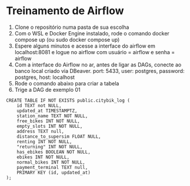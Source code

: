 # Treinamento de Airflow

1. Clone o repositório numa pasta de sua escolha
2. Com o WSL e Docker Engine instalado, rode o comando docker compose up (ou sudo docker compose up)
3. Espere alguns minutos e acesse a interface do airflow em localhost:8081 e logue no airflow com usuário = airflow e senha = airflow
4. Com a interface do Airflow no ar, antes de ligar as DAGs, conecte ao banco local criado via DBeaver. port: 5433, user: postgres, password: postgres, host: localhost
5. Rode o comando abaixo para criar a tabela
6. Trige a DAG de exemplo 01

```
CREATE TABLE IF NOT EXISTS public.citybik_log (
    id TEXT not NULL,
    updated_at TIMESTAMPTZ,
    station_name TEXT NOT NULL,
    free_bikes INT NOT NULL,
    empty_slots INT NOT NULL,
    address TEXT null,
    distance_to_supersim FLOAT NULL,
    renting INT NOT NULL,
    "returning" INT NOT NULL,
    has_ebikes BOOLEAN NOT NULL,
    ebikes INT NOT NULL,
    normal_bikes INT NOT NULL,
    payment_terminal TEXT null,
    PRIMARY KEY (id, updated_at)
);
```
